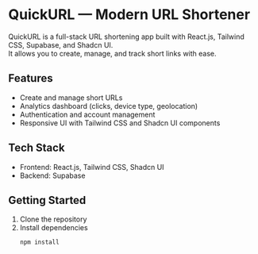 # QuickURL — Modern URL Shortener

QuickURL is a full-stack URL shortening app built with React.js, Tailwind CSS, Supabase, and Shadcn UI.  
It allows you to create, manage, and track short links with ease.

## Features
- Create and manage short URLs
- Analytics dashboard (clicks, device type, geolocation)
- Authentication and account management
- Responsive UI with Tailwind CSS and Shadcn UI components

## Tech Stack
- Frontend: React.js, Tailwind CSS, Shadcn UI
- Backend: Supabase

## Getting Started
1. Clone the repository
2. Install dependencies  
   ```bash
   npm install
